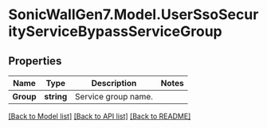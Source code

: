 # SonicWallGen7.Model.UserSsoSecurityServiceBypassServiceGroup

## Properties

Name | Type | Description | Notes
------------ | ------------- | ------------- | -------------
**Group** | **string** | Service group name. | 

[[Back to Model list]](../README.md#documentation-for-models) [[Back to API list]](../README.md#documentation-for-api-endpoints) [[Back to README]](../README.md)

